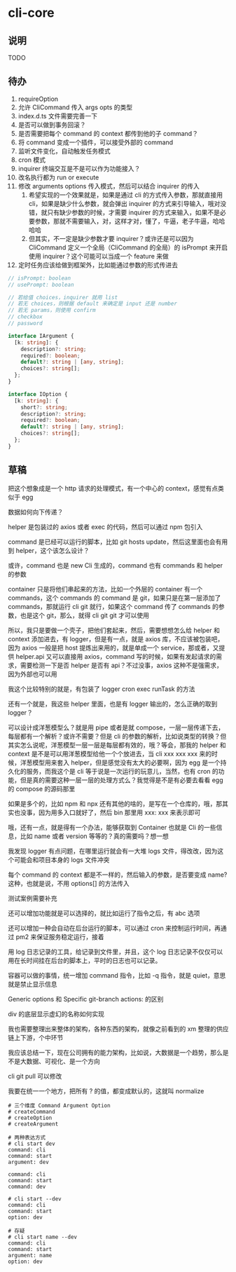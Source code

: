 # cli-core

## 说明

TODO

## 待办

1. requireOption
2. 允许 CliCommand 传入 args opts 的类型
3. index.d.ts 文件需要完善一下
4. 是否可以做到事务回滚？
5. 是否需要把每个 command 的 context 都传到他的子 command？
6. 将 command 变成一个插件，可以接受外部的 command
7. 监听文件变化，自动触发任务模式
8. cron 模式
9. inquirer 终端交互是不是可以作为功能接入？
10. 改名执行都为 run or execute
11. 修改 arguments options 传入模式，然后可以结合 inquirer 的传入
    1. 希望实现的一个效果就是，如果是通过 cli 的方式传入参数，那就直接用 cli，如果是缺少什么参数，就会弹出 inquirer 的方式来引导输入，哦对没错，就只有缺少参数的时候，才需要 inquirer 的方式来输入，如果不是必要参数，那就不需要输入，对，这样才对，懂了，牛逼，老子牛逼，哈哈哈哈
    2. 但其实，不一定是缺少参数才要 inquirer？或许还是可以因为 CliCommand 定义一个全局（CliCommand 的全局）的 isPrompt 来开启使用 inquirer？这个可能可以当成一个 feature 来做
12. 定时任务应该给做到框架外，比如能通过参数的形式传进去

```ts
// isPrompt: boolean
// usePrompt: boolean

// 若给值 choices，inquirer 就用 list
// 若无 choices，则根据 default 来确定是 input 还是 number
// 若无 params，则使用 confirm
// checkbox
// password

interface IArgument {
  [k: string]: {
    description?: string;
    required?: boolean;
    default?: string | [any, string];
    choices?: string[];
  };
}

interface IOption {
  [k: string]: {
    short?: string;
    description?: string;
    required?: boolean;
    default?: string | [any, string];
    choices?: string[];
  };
}
```

## 草稿

把这个想象成是一个 http 请求的处理模式，有一个中心的 context，感觉有点类似于 egg

数据如何向下传递？

helper 是包装过的 axios 或者 exec 的代码，然后可以通过 npm 包引入

command 是已经可以运行的脚本，比如 git hosts update，然后这里面也会有用到 helper，这个该怎么设计？

或许，command 也是 new Cli 生成的，command 也有 commands 和 helper 的参数

container 只是将他们串起来的方法，比如一个外层的 container 有一个 commands，这个 commands 的 command 是 git，如果只是在第一层添加了 commands，那就运行 cli git 就行，如果这个 command 传了 commands 的参数，也是这个 git，那么，就得 cli git git 才可以使用

所以，我只是要做一个壳子，把他们套起来，然后，需要想想怎么给 helper 和 context 添加进去，有 logger，但是有一点，就是 axios 库，不应该被包装吧，因为 axios 一般是把 host 提炼出来用的，就是单成一个 service，那或者，又提供 helper.api 又可以直接用 axios，command 写的时候，如果有发起请求的需求，需要检测一下是否 helper 是否有 api？不过没事，axios 这种不是强需求，因为外部也可以用

我这个比较特别的就是，有包装了 logger cron exec runTask 的方法

还有一个就是，我这些 helper 里面，也是有 logger 输出的，怎么正确的取到 logger？

可以设计成洋葱模型么？就是用 pipe 或者是就 compose，一层一层传递下去，每层都有一个解析？或许不需要？但是 cli 的参数的解析，比如说类型的转换？但其实怎么说呢，洋葱模型一层一层是每层都有效的，哦？等会，那我的 helper 和 context 是不是可以用洋葱模型给他一个个放进去，当 cli xxx xxx xxx 来的时候，洋葱模型用来套入 helper，但是感觉没有太大的必要啊，因为 egg 是一个持久化的服务，而我这个是 cli 等于说是一次运行的玩意儿，当然，也有 cron 的功能，但是真的需要这种一层一层的处理方式么？我觉得是不是有必要去看看 egg 的 compose 的源码那里

如果是多个的，比如 npm 和 npx 还有其他的啥的，是写在一个仓库的，哦，那其实也没事，因为用多入口就好了，然后 bin 那里用 xxx: xxx 来表示即可

哦，还有一点，就是得有一个办法，能够获取到 Container 也就是 Cli 的一些信息，比如 name 或者 version 等等的？真的需要吗？想一想

我发现 logger 有点问题，在哪里运行就会有一大堆 logs 文件，得改改，因为这个可能会和项目本身的 logs 文件冲突

每个 command 的 context 都是不一样的，然后输入的参数，是否要变成 name? 这种，也就是说，不用 options[] 的方法传入

测试案例需要补充

还可以增加功能就是可以选择的，就比如运行了指令之后，有 abc 选项

还可以增加一种会自动在后台运行的脚本，可以通过 cron 来控制运行时间，再通过 pm2 来保证服务稳定运行，接着

用 log 日志记录的工具，给记录到文件里，并且，这个 log 日志记录不仅仅可以用在长时间挂在后台的脚本上，平时的日志也可以记录。

容器可以做的事情，统一增加 command 指令，比如 -q 指令，就是 quiet，意思就是禁止显示信息

Generic options 和 Specific git-branch actions: 的区别

div 的底层显示虚幻的名称如何实现

我也需要整理出来整体的架构，各种东西的架构，就像之前看到的 xm 整理的供应链上下游，个中环节

我应该总结一下，现在公司拥有的能力架构，比如说，大数据是一个趋势，那么是不是大数据、可视化、是一个方向

cli git pull 可以修改

我要在统一一个地方，把所有 ? 的值，都变成默认的，这就叫 normalize

```shell
# 三个维度 Command Argument Option
# createCommand
# createOption
# createArgument

# 两种表达方式
# cli start dev
command: cli
command: start
argument: dev

command: cli
command: start
command: dev

# cli start --dev
command: cli
command: start
option: dev

# 存疑
# cli start name --dev
command: cli
command: start
argument: name
option: dev
```
